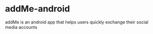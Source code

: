 # addMe-android
addMe is an android app that helps users quickly exchange their social media accounts
